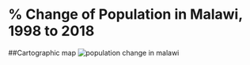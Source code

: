 # % Change of Population in Malawi, 1998 to 2018

##Cartographic map
![population change in malawi](https://github.com/user-attachments/assets/e671dbdb-a78e-46bd-bb56-ca9a93821019)

